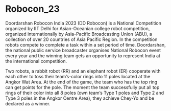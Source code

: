 # Robocon_23

Doordarshan Robocon India 2023 (DD Robocon) is a National Competition organized by IIT Delhi for Asian-Oceanian college robot competition, organized internationally by Asia-Pacific Broadcasting Union (ABU), a collection of over 20 countries of Asia Pacific Region. In the competition robots compete to complete a task within a set period of time. Doordarshan, the national public service broadcaster organises National Robocon event every year and the winning team gets an opportunity to represent India at the international competition.

Two robots, a rabbit robot (RR) and an elephant robot (ER) cooperate with each other to toss their team’s-color rings into 11 poles located at the Angkor Wat Area. At the end of the game, the team who has the top ring can get points for the pole. The moment the team successfully put all top rings of their color into all 8 poles (own team’s Type 1 poles and Type 2 and Type 3 poles in the Angkor Centre Area), they achieve Chey-Yo and be declared as a winner.


